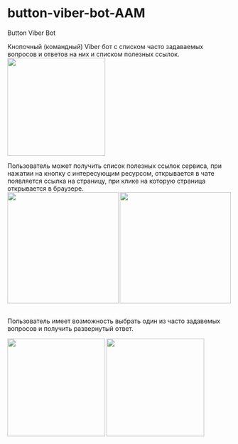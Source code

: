 # button-viber-bot-AAM
Button Viber Bot

Кнопочный (командный) Viber бот с списком часто задаваемых вопросов и ответов на них и списком полезных ссылок. <img src="https://user-images.githubusercontent.com/22429374/162923304-3ca603f1-408b-4675-8e62-b034bcfe1fb0.jpg" width="220">

Пользователь может получить список полезных ссылок сервиса, при нажатии на кнопку с интересующим ресурсом, открывается в чате появляется ссылка на страницу, при клике на которую страница открывается в браузере.<br><img align="centre" src="https://user-images.githubusercontent.com/22429374/162923472-a5950da2-94d3-4a2d-bd9f-663503dc18e0.jpg" width="250"><img align="left" src="https://user-images.githubusercontent.com/22429374/162923514-1fb9994e-f5e0-45e1-af97-69dad90f94f9.jpg" width="250">  

<br/>Пользователь имеет возможность выбрать один из часто задавемых вопросов и получить развернутый ответ.  

<img align="left" src="https://user-images.githubusercontent.com/22429374/162958408-ef3c3165-5bc4-4661-9af8-3517119701b6.jpg" width="220">
<img align="left" src="https://user-images.githubusercontent.com/22429374/162991775-80bdc90e-1dfb-4607-8f42-dcf42f01148e.jpg" width="220">
